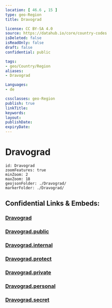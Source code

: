 ```yaml
---
location: [ 46.6 , 15 ] 
type: geo-Region
title: Dravograd

license: CC BY-SA 4.0
source: https://datahub.io/core/country-codes
isDeleted: false
isReadOnly: false
draft: false
confidential: public

tags:
- geo/Country/Region
aliases:
- Dravograd

Languages:
- de

cssclasses: geo-Region
publish: true
linkTitle: 
keywords: 
layout: 
publishDate: 
expiryDate: 
---
```


# Dravograd

```leaflet
id: Dravograd
zoomFeatures: true 
minZoom: 2 
maxZoom: 18
geojsonFolder: ./Dravograd/
markerFolder: ./Dravograd/
```


## Confidential Links & Embeds: 

### [Dravograd](/_Standards/Earth/Continent/Europe/Europe~Central/Slovenia/Regions~Slovenia/Koroška/counties~Koroška/Dravograd.md) 

### [Dravograd.public](/_public/Earth/Continent/Europe/Europe~Central/Slovenia/Regions~Slovenia/Koroška/counties~Koroška/Dravograd.public.md) 

### [Dravograd.internal](/_internal/Earth/Continent/Europe/Europe~Central/Slovenia/Regions~Slovenia/Koroška/counties~Koroška/Dravograd.internal.md) 

### [Dravograd.protect](/_protect/Earth/Continent/Europe/Europe~Central/Slovenia/Regions~Slovenia/Koroška/counties~Koroška/Dravograd.protect.md) 

### [Dravograd.private](/_private/Earth/Continent/Europe/Europe~Central/Slovenia/Regions~Slovenia/Koroška/counties~Koroška/Dravograd.private.md) 

### [Dravograd.personal](/_personal/Earth/Continent/Europe/Europe~Central/Slovenia/Regions~Slovenia/Koroška/counties~Koroška/Dravograd.personal.md) 

### [Dravograd.secret](/_secret/Earth/Continent/Europe/Europe~Central/Slovenia/Regions~Slovenia/Koroška/counties~Koroška/Dravograd.secret.md)


